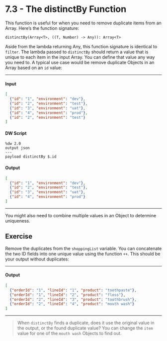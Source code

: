 # 7.3 - The distinctBy Function

This function is useful for when you need to remove duplicate items from an Array. Here’s the function signature:
```
distinctBy(Array<T>, ((T, Number) -> Any)): Array<T>
```
Aside from the lambda returning Any, this function signature is identical to `filter`. The lambda passed to `distinctBy` should return a value that is unique to each item in the input Array. You can define that value any way you need to. A typical use case would be remove duplicate Objects in an Array based on an `id` value:

---
#### Input
```json
[
  {"id": "1", "environment": "dev"},
  {"id": "2", "environment": "test"},
  {"id": "3", "environment": "uat"},
  {"id": "4", "environment": "prod"},
  {"id": "2", "environment": "test"}
]
```
#### DW Script
```dw
%dw 2.0
output json
---
payload distinctBy $.id
```
#### Output
```json
[
  {"id": "1", "environment": "dev"},
  {"id": "2", "environment": "test"},
  {"id": "3", "environment": "uat"},
  {"id": "4", "environment": "prod"}
]
```
---

You might also need to combine multiple values in an Object to determine uniqueness.

## Exercise

Remove the duplicates from the `shoppingList` variable. You can concatenate the two ID fields into one unique value using the function `++`. This should be your output without duplicates:

---
#### Output
```json
[
  {"orderId": "1", "lineId": "1", "product": "toothpaste"},
  {"orderId": "1", "lineId": "2", "product": "floss"},
  {"orderId": "2", "lineId": "3", "product": "toothbrush"},
  {"orderId": "2", "lineId": "4", "product": "mouth wash"}
]
```
---

> When `distinctBy` finds a duplicate, does it use the original value in the output, or the found duplicate value? You can change the `item` value for one of the `mouth wash` Objects to find out.
